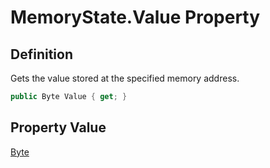 # MemoryState.Value Property
## Definition

Gets the value stored at the specified memory address.

```c#
public Byte Value { get; }
```

## Property Value

[Byte](https://learn.microsoft.com/en-gb/dotnet/api/System.Byte)
